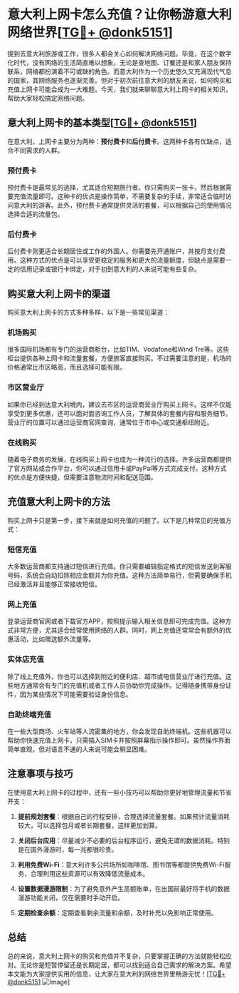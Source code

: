 # 意大利上网卡怎么充值？让你畅游意大利网络世界[[TG💪+ @donk5151](https://t.me/s/donk5151)]

提到去意大利旅游或工作，很多人都会关心如何解决网络问题。毕竟，在这个数字化时代，没有网络的生活简直难以想象。无论是查地图、订餐还是和家人朋友保持联系，网络都扮演着不可或缺的角色。而意大利作为一个历史悠久又充满现代气息的国家，其网络服务也逐渐完善。但对于初次前往意大利的朋友来说，如何购买和充值上网卡可能会成为一大难题。今天，我们就来聊聊意大利上网卡的相关知识，帮助大家轻松搞定网络问题。

## 意大利上网卡的基本类型[[TG💪+ @donk5151](https://t.me/s/donk5151)]

在意大利，上网卡主要分为两种：**预付费卡**和**后付费卡**。这两种卡各有优缺点，适合不同需求的人群。

### 预付费卡

预付费卡是最常见的选择，尤其适合短期旅行者。你只需购买一张卡，然后根据需要充值流量即可。这种卡的优点是操作简单，不需要复杂的手续，非常适合临时访问意大利的游客。此外，预付费卡通常提供灵活的套餐，可以根据自己的使用情况选择合适的流量包。

### 后付费卡

后付费卡则更适合长期居住或工作的外国人。你需要先开通账户，并按月支付费用。这种方式的优点是可以享受更稳定的服务和更大的流量额度，但缺点是需要一定的信用记录或银行卡绑定，对于初到意大利的人来说可能有些复杂。

## 购买意大利上网卡的渠道

购买意大利上网卡的方式多种多样，以下是一些常见渠道：

### 机场购买

很多国际机场都有专门的运营商柜台，比如TIM、Vodafone和Wind Tre等。这些柜台提供各种上网卡和流量套餐，方便旅客直接购买。不过需要注意的是，机场的价格通常比市区略高，而且选择可能有限。

### 市区营业厅

如果你已经到达意大利境内，建议去市区的运营商营业厅购买上网卡。这样不仅能享受到更多优惠，还可以面对面咨询工作人员，了解具体的套餐内容和服务细节。营业厅的位置可以通过运营商官网查询，通常位于市中心或交通枢纽附近。

### 在线购买

随着电子商务的发展，在线购买上网卡也成为一种流行的选择。许多运营商都提供了官方网站或合作平台，你可以通过信用卡或PayPal等方式完成支付。这种方式的优点是方便快捷，但需要注意物流时间和配送范围。

## 充值意大利上网卡的方法

购买上网卡只是第一步，接下来就是如何充值的问题了。以下是几种常见的充值方式：

### 短信充值

大多数运营商都支持通过短信进行充值。你只需要编辑指定格式的短信发送到客服号码，系统会自动扣除相应金额并为你充值。这种方法简单易行，但需要确保手机已经激活并且能够正常接收短信。

### 网上充值

登录运营商官网或者下载官方APP，按照提示输入相关信息即可完成充值。这种方式非常方便，尤其适合经常使用网络的人群。同时，网上充值还常常会有额外的优惠活动，比如赠送额外流量等。

### 实体店充值

除了线上充值外，你也可以选择到附近的便利店、超市或电信营业厅进行充值。这些地方通常会有专门的充值机或者工作人员协助你完成操作。记得随身携带身份证件，因为某些情况下可能需要验证身份信息。

### 自助终端充值

在一些大型商场、火车站等人流密集的地方，你会发现自助终端机。这些机器可以帮助你快速充值上网卡，只需插入SIM卡并按照屏幕指示操作即可。虽然操作界面简单直观，但对语言不通的人来说可能会稍显困难。

## 注意事项与技巧

在使用意大利上网卡的过程中，还有一些小技巧可以帮助你更好地管理流量和节省开支：

1. **提前规划套餐**：根据自己的行程安排，合理选择流量套餐。如果预计流量消耗较大，可以选择包月或者长期套餐，这样更加划算。
   
2. **关闭后台应用**：尽量减少不必要的后台程序运行，避免无谓的数据消耗。特别是在国外漫游时，每一兆都很珍贵。

3. **利用免费Wi-Fi**：意大利许多公共场所如咖啡馆、图书馆等都提供免费Wi-Fi服务，合理利用这些资源可以有效降低流量成本。

4. **设置数据漫游限制**：为了避免意外产生高额账单，在出国前最好将手机的数据漫游功能关闭，仅在需要时手动开启。

5. **定期检查余额**：定期查看剩余流量和余额，及时补充以免影响正常使用。

## 总结

总的来说，意大利上网卡的购买和充值并不复杂，只要掌握正确的方法就能轻松应对。无论你是短暂停留还是长期定居，都可以找到适合自己需求的解决方案。希望本文能为大家提供实用的信息，让大家在意大利的网络世界里畅游无忧！[[TG💪+ @donk5151](https://t.me/s/donk5151) ![Image](https://i.postimg.cc/rwNCRYN7/Snipaste-2025-04-30-17-27-05.png)]